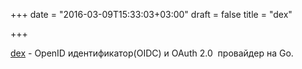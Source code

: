 +++
date = "2016-03-09T15:33:03+03:00"
draft = false
title = "dex"

+++

<p><a href="https://github.com/coreos/dex">dex</a>&nbsp;-&nbsp;OpenID идентификатор(OIDC) и&nbsp;OAuth 2.0 &nbsp;провайдер на Go.</p>


